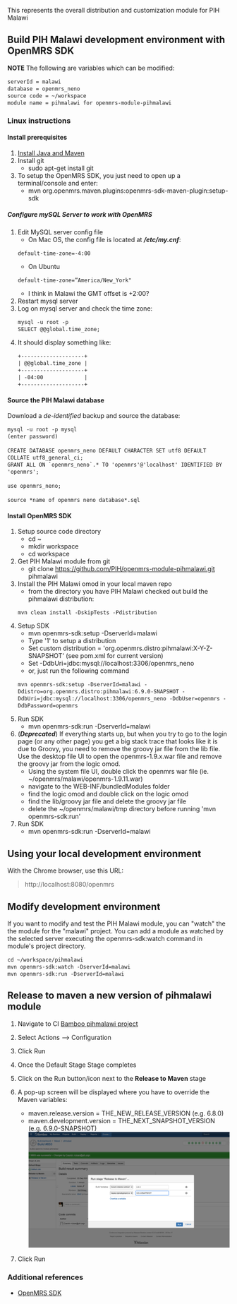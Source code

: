 This represents the overall distribution and customization module for PIH Malawi

## Build PIH Malawi development environment with OpenMRS SDK

**NOTE**
The following are variables which can be modified:
```
serverId = malawi
database = openmrs_neno
source code = ~/workspace
module name = pihmalawi for openmrs-module-pihmalawi
```
### Linux instructions 

#### Install prerequisites

1. [Install Java and Maven](https://wiki.openmrs.org/display/docs/OpenMRS+SDK#OpenMRSSDK-Installation)
2. Install git
   - sudo apt-get install git
3. To setup the OpenMRS SDK, you just need to open up a terminal/console and enter:
   - mvn org.openmrs.maven.plugins:openmrs-sdk-maven-plugin:setup-sdk

##### Configure mySQL Server to work with OpenMRS
1. Edit MySQL server config file
   - On Mac OS, the config file is located at **_/etc/my.cnf_**:
    ```
   default-time-zone=-4:00
    ```
   - On Ubuntu
    ```
    default-time-zone=”America/New_York"
    ```
    - I think in Malawi the GMT offset is +2:00? 
2. Restart mysql server
3. Log on mysql server and check the time zone:
   ```
   mysql -u root -p
   SELECT @@global.time_zone;   
   ```
4. It should display something like:
   ```
   +--------------------+
   | @@global.time_zone |
   +--------------------+
   | -04:00             |
   +--------------------+
   ```    
   

#### Source the PIH Malawi database

Download a *de-identified* backup and source the database:
```
mysql -u root -p mysql
(enter password)

CREATE DATABASE openmrs_neno DEFAULT CHARACTER SET utf8 DEFAULT COLLATE utf8_general_ci;
GRANT ALL ON `openmrs_neno`.* TO 'openmrs'@'localhost' IDENTIFIED BY 'openmrs';

use openmrs_neno;

source *name of openmrs neno database*.sql
```

#### Install OpenMRS SDK
1. Setup source code directory
   - cd ~
   - mkdir workspace
   - cd workspace
2. Get PIH Malawi module from git
   - git clone https://github.com/PIH/openmrs-module-pihmalawi.git pihmalawi
3. Install the PIH Malawi omod in your local maven repo
    - from the directory you have PIH Malawi checked out build the pihmalawi distribution:
    ```
    mvn clean install -DskipTests -Pdistribution
    ```
4. Setup SDK
   - mvn openmrs-sdk:setup -DserverId=malawi 
   - Type '1' to setup a distribution
   - Set custom distribution = 'org.openmrs.distro:pihmalawi:X-Y-Z-SNAPSHOT' (see pom.xml for current version) 
   - Set -DdbUri=jdbc:mysql://localhost:3306/openmrs_neno
   - or, just run the following command
   ```
   mvn openmrs-sdk:setup -DserverId=malawi -Ddistro=org.openmrs.distro:pihmalawi:6.9.0-SNAPSHOT -DdbUri=jdbc:mysql://localhost:3306/openmrs_neno -DdbUser=openmrs -DdbPassword=openmrs
   ```
5. Run SDK
   - mvn openmrs-sdk:run -DserverId=malawi 
6. (**_Deprecated_**) If everything starts up, but when you try to go to the login page (or any other page) you get a big stack trace that looks like it is due to Groovy, you need to remove the groovy jar file from the lib file.  Use the desktop file UI to open the openmrs-1.9.x.war file and remove the groovy jar from the logic omod.
   - Using the system file UI, double click the openmrs war file (ie. ~/openmrs/malawi/openmrs-1.9.11.war)
   - navigate to the WEB-INF/bundledModules folder
   - find the logic omod and double click on the logic omod
   - find the lib/groovy jar file and delete the groovy jar file
   - delete the ~/openmrs/malawi/tmp directory before running 'mvn openmrs-sdk:run'
7. Run SDK
   - mvn openmrs-sdk:run -DserverId=malawi

## Using your local development environment

With the Chrome browser, use this URL:

> http://localhost:8080/openmrs

## Modify development environment

If you want to modify and test the PIH Malawi module, you can "watch" the the module for the "malawi" project.  You can add a module as watched by the selected server executing the openmrs-sdk:watch command in module's project directory. 
```
cd ~/workspace/pihmalawi
mvn openmrs-sdk:watch -DserverId=malawi
mvn openmrs-sdk:run -DserverId=malawi
```
## Release to maven a new version of pihmalawi module
1. Navigate to CI [Bamboo pihmalawi project](http://bamboo.pih-emr.org:8085/browse/MLW-PML)

2. Select Actions --> Configuration
3. Click Run
4. Once the Default Stage Stage completes
5. Click on the Run button/icon next to the **Release to Maven** stage
6. A pop-up screen will be displayed where you have to override the Maven variables:
   - maven.release.version = THE_NEW_RELEASE_VERSION (e.g. 6.8.0)
   - maven.development.version = THE_NEXT_SNAPSHOT_VERSION (e.g. 6.9.0-SNAPSHOT)
![Release to maven](https://github.com/PIH/openmrs-module-pihmalawi/blob/master/scripts/misc/mvn_variables.png)
7. Click Run

### Additional references

- [OpenMRS SDK](https://wiki.openmrs.org/display/docs/OpenMRS+SDK)








